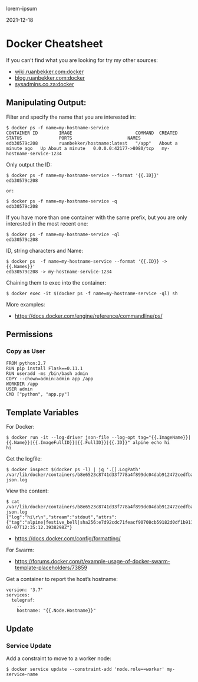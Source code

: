 lorem-ipsum

2021-12-18

Docker Cheatsheet
=================

If you can’t find what you are looking for try my other sources:

-   [wiki.ruanbekker.com:docker](https://wiki.ruanbekker.com/index.php/Category:Docker)
-   [blog.ruanbekker.com:docker](https://blog.ruanbekker.com/blog/categories/docker/)
-   [sysadmins.co.za:docker](https://sysadmins.co.za/tag/docker/)

Manipulating Output:
--------------------

Filter and specify the name that you are interested in:

    $ docker ps -f name=my-hostname-service
    CONTAINER ID        IMAGE                        COMMAND  CREATED              STATUS              PORTS                     NAMES
    edb30579c208        ruanbekker/hostname:latest   "/app"   About a minute ago   Up About a minute   0.0.0.0:42177->8080/tcp   my-hostname-service-1234

Only output the ID:

    $ docker ps -f name=my-hostname-service --format '{{.ID}}'
    edb30579c208

    or:

    $ docker ps -f name=my-hostname-service -q
    edb30579c208

If you have more than one container with the same prefix, but you are only interested in the most recent one:

    $ docker ps -f name=my-hostname-service -ql
    edb30579c208

ID, string characters and Name:

    $ docker ps  -f name=my-hostname-service --format '{{.ID}} -> {{.Names}}'
    edb30579c208 -> my-hostname-service-1234

Chaining them to exec into the container:

    $ docker exec -it $(docker ps -f name=my-hostname-service -ql) sh

More examples:

-   https://docs.docker.com/engine/reference/commandline/ps/

Permissions
-----------

### Copy as User

    FROM python:2.7
    RUN pip install Flask==0.11.1
    RUN useradd -ms /bin/bash admin
    COPY --chown=admin:admin app /app
    WORKDIR /app
    USER admin
    CMD ["python", "app.py"]

Template Variables
------------------

For Docker:

    $ docker run -it --log-driver json-file --log-opt tag="{{.ImageName}}|{{.Name}}|{{.ImageFullID}}|{{.FullID}}|{{.ID}}" alpine echo hi
    hi

Get the logfile:

    $ docker inspect $(docker ps -l) | jq '.[].LogPath'
    /var/lib/docker/containers/b8e6523c8741d33f778a4f899dc04dab912472cedfba5ab71119a8c9ab1555a8/b8e6523c8741d33f778a4f899dc04dab912472cedfba5ab71119a8c9ab1555a8-json.log

View the content:

    $ cat /var/lib/docker/containers/b8e6523c8741d33f778a4f899dc04dab912472cedfba5ab71119a8c9ab1555a8/b8e6523c8741d33f778a4f899dc04dab912472cedfba5ab71119a8c9ab1555a8-json.log
    {"log":"hi\r\n","stream":"stdout","attrs":{"tag":"alpine|festive_bell|sha256:e7d92cdc71feacf90708cb59182d0df1b911f8ae022d29e8e95d75ca6a99776a|b8e6523c8741d33f778a4f899dc04dab912472cedfba5ab71119a8c9ab1555a8|b8e6523c8741"},"time":"2020-07-07T12:35:12.3938298Z"}

-   https://docs.docker.com/config/formatting/

For Swarm:

-   https://forums.docker.com/t/example-usage-of-docker-swarm-template-placeholders/73859

Get a container to report the host’s hostname:

    version: '3.7'
    services:
      telegraf:
        ..
        hostname: "{{.Node.Hostname}}"

Update
------

### Service Update

Add a constraint to move to a worker node:

    $ docker service update --constraint-add 'node.role==worker' my-service-name
